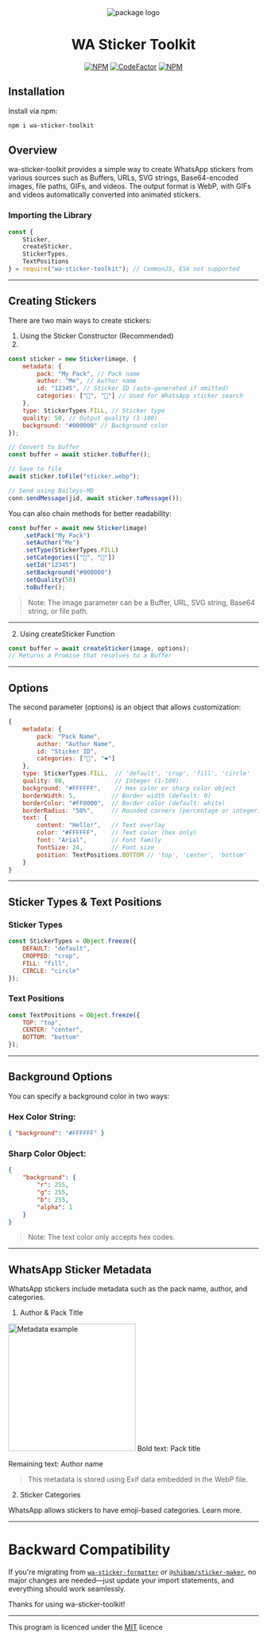 <div align="center">
<img src="https://files.catbox.moe/tzde2e.png" alt="package logo"/>

# WA Sticker Toolkit

[![NPM](https://img.shields.io/npm/l/wa-sticker-toolkit?style=flat-square&label=License)](https://github.com/DannyAkintunde/wa-sticker-toolkit/blob/main/LICENSE) [![CodeFactor](https://img.shields.io/codefactor/grade/github/DannyAkintunde/wa-sticker-toolkit?style=flat-square&label=Code%20Quality)](https://www.codefactor.io/repository/github/dannyakintunde/wa-sticker-toolkit) [![NPM](https://img.shields.io/npm/dw/wa-sticker-toolkit?style=flat-square&label=Downloads)](https://npmjs.com/package/wa-sticker-toolkit)

</div>

## Installation

Install via npm:

```bash
npm i wa-sticker-toolkit
```

## Overview

wa-sticker-toolkit provides a simple way to create WhatsApp stickers from various sources such as Buffers, URLs, SVG strings, Base64-encoded images, file paths, GIFs, and videos. The output format is WebP, with GIFs and videos automatically converted into animated stickers.

### Importing the Library

```js
const {
    Sticker,
    createSticker,
    StickerTypes,
    TextPositions
} = require("wa-sticker-toolkit"); // CommonJS, ES6 not supported
```

---

## Creating Stickers

There are two main ways to create stickers:

1. Using the Sticker Constructor (Recommended)
2.

```js
const sticker = new Sticker(image, {
    metadata: {
        pack: "My Pack", // Pack name
        author: "Me", // Author name
        id: "12345", // Sticker ID (auto-generated if omitted)
        categories: ["🤩", "🎉"] // Used for WhatsApp sticker search
    },
    type: StickerTypes.FILL, // Sticker type
    quality: 50, // Output quality (1-100)
    background: "#000000" // Background color
});

// Convert to buffer
const buffer = await sticker.toBuffer();

// Save to file
await sticker.toFile("sticker.webp");

// Send using Baileys-MD
conn.sendMessage(jid, await sticker.toMessage());
```

You can also chain methods for better readability:

```js
const buffer = await new Sticker(image)
    .setPack("My Pack")
    .setAuthor("Me")
    .setType(StickerTypes.FILL)
    .setCategories(["🤩", "🎉"])
    .setId("12345")
    .setBackground("#000000")
    .setQuality(50)
    .toBuffer();
```

> Note: The image parameter can be a Buffer, URL, SVG string, Base64 string, or file path.

---

2. Using createSticker Function

```js
const buffer = await createSticker(image, options);
// Returns a Promise that resolves to a Buffer
```

---

## Options

The second parameter (options) is an object that allows customization:

```js
{
    metadata: {
        pack: "Pack Name",
        author: "Author Name",
        id: "Sticker ID",
        categories: ["🤣", "❤️"]
    },
    type: StickerTypes.FILL,  // 'default', 'crop', 'fill', 'circle'
    quality: 80,              // Integer (1-100)
    background: "#FFFFFF",    // Hex color or sharp color object
    borderWidth: 5,          // Border width (default: 0)
    borderColor: "#FF0000",  // Border color (default: white)
    borderRadius: "50%",     // Rounded corners (percentage or integer)
    text: {
        content: "Hello!",   // Text overlay
        color: "#FFFFFF",    // Text color (hex only)
        font: "Arial",       // Font family
        fontSize: 24,        // Font size
        position: TextPositions.BOTTOM // 'top', 'center', 'bottom'
    }
}
```

---

## Sticker Types & Text Positions

### Sticker Types

```js
const StickerTypes = Object.freeze({
    DEFAULT: "default",
    CROPPED: "crop",
    FILL: "fill",
    CIRCLE: "circle"
});
```

### Text Positions

```js
const TextPositions = Object.freeze({
    TOP: "top",
    CENTER: "center",
    BOTTOM: "bottom"
});
```

---

## Background Options

You can specify a background color in two ways:

### Hex Color String:

```json
{ "background": "#FFFFFF" }
```

### Sharp Color Object:

```json
{
    "background": {
        "r": 255,
        "g": 255,
        "b": 255,
        "alpha": 1
    }
}
```

> Note: The text color only accepts hex codes.

---

## WhatsApp Sticker Metadata

WhatsApp stickers include metadata such as the pack name, author, and categories.

1. Author & Pack Title

<img src="https://i.ibb.co/9vmxsKd/metadata.jpg" alt="Metadata example" width="256"/> Bold text: Pack title

Remaining text: Author name

> This metadata is stored using Exif data embedded in the WebP file.

2. Sticker Categories

WhatsApp allows stickers to have emoji-based categories.
Learn more.

---

# Backward Compatibility

If you're migrating from [`wa-sticker-formatter`](https://www.npmjs.com/package/wa-sticker-formatter) or [`@shibam/sticker-maker`](https://npmjs.com/package/@shibam/sticker-maker), no major changes are needed—just update your import statements, and everything should work seamlessly.

Thanks for using wa-sticker-toolkit!

---

This program is licenced under the [MIT](LICENCE) licence

